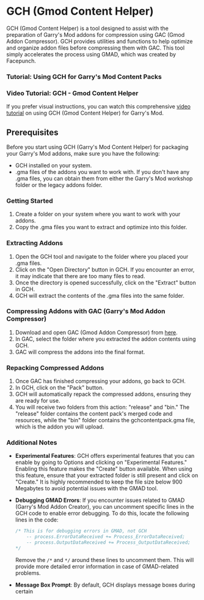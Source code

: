 # GCH (Gmod Content Helper)

GCH (Gmod Content Helper) is a tool designed to assist with the preparation of Garry's Mod addons for compression using GAC (Gmod Addon Compressor). GCH provides utilities and functions to help optimize and organize addon files before compressing them with GAC. This tool simply accelerates the process using GMAD, which was created by Facepunch.

### Tutorial: Using GCH for Garry's Mod Content Packs

### Video Tutorial: GCH - Gmod Content Helper

If you prefer visual instructions, you can watch this comprehensive [video tutorial](https://www.youtube.com/watch?v=WX4Z8od8zgE&feature=youtu.be) on using GCH (Gmod Content Helper) for Garry's Mod.

## Prerequisites

Before you start using GCH (Garry's Mod Content Helper) for packaging your Garry's Mod addons, make sure you have the following:

- GCH installed on your system.
- .gma files of the addons you want to work with. If you don't have any .gma files, you can obtain them from either the Garry's Mod workshop folder or the legacy addons folder.

### Getting Started

1. Create a folder on your system where you want to work with your addons.
2. Copy the .gma files you want to extract and optimize into this folder.

### Extracting Addons

1. Open the GCH tool and navigate to the folder where you placed your .gma files.
2. Click on the "Open Directory" button in GCH. If you encounter an error, it may indicate that there are too many files to read.
3. Once the directory is opened successfully, click on the "Extract" button in GCH.
4. GCH will extract the contents of the .gma files into the same folder.

### Compressing Addons with GAC (Garry's Mod Addon Compressor)

1. Download and open GAC (Gmod Addon Compressor) from [here](https://github.com/Shark-vil/GmodAddonCompressor/releases/tag/v2.0.4).
2. In GAC, select the folder where you extracted the addon contents using GCH.
3. GAC will compress the addons into the final format.

### Repacking Compressed Addons

1. Once GAC has finished compressing your addons, go back to GCH.
2. In GCH, click on the "Pack" button.
3. GCH will automatically repack the compressed addons, ensuring they are ready for use.
4. You will receive two folders from this action: "release" and "bin." The "release" folder contains the content pack's merged code and resources, while the "bin" folder contains the gchcontentpack.gma file, which is the addon you will upload.

### Additional Notes

- **Experimental Features**: GCH offers experimental features that you can enable by going to Options and clicking on "Experimental Features." Enabling this feature makes the "Create" button available. When using this feature, ensure that your extracted folder is still present and click on "Create." It is highly recommended to keep the file size below 900 Megabytes to avoid potential issues with the GMAD tool.

- **Debugging GMAD Errors**: If you encounter issues related to GMAD (Garry's Mod Addon Creator), you can uncomment specific lines in the GCH code to enable error debugging. To do this, locate the following lines in the code:

    ```csharp
    /* This is for debugging errors in GMAD, not GCH
        -- process.ErrorDataReceived += Process_ErrorDataReceived;
        -- process.OutputDataReceived += Process_OutputDataReceived;
    */
    ```

    Remove the `/*` and `*/` around these lines to uncomment them. This will provide more detailed error information in case of GMAD-related problems.

- **Message Box Prompt**: By default, GCH displays message boxes during certain
